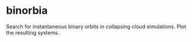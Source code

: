 # binorbia
Search for instantaneous binary orbits in collapsing cloud simulations. Plot the resulting systems.
